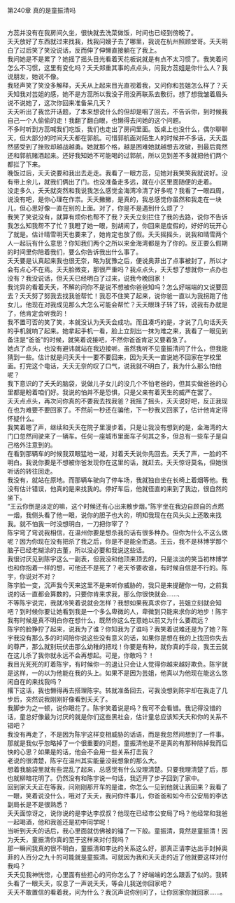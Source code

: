 第240章 真的是童振清吗
<br />方蕊并没有在我房间久坐，很快就去洗菜做饭，时间也已经到傍晚了。<br />夭夭放好了东西就过来找我，找我问嫂子去了哪里，我说在杭州照顾堂哥。夭夭明白了过后笑了笑没说话，反而伸了伸懒直接躺在了我上。<br />我问她是不是累了？她摇了摇头目光看着天花板说就是有点不太习惯了。我笑着问怎么不习惯，这里有变化吗？夭夭郑重其事的点点头，问我方蕊姐是你什么人？我说朋友，她说不像。<br />我轻声笑了笑没多解释，夭夭从上起来目光直视着我，又问你和芸姐怎么样了？夭夭知我对芸姐的感，她不是方蕊所以我没子用没再联系去敷衍。想了想我皱着眉头说不说她了，这次你回来准备呆几天？<br />夭夭听出了我岔开话题，了本来想说什么的但却是咽了回去，不告诉你，到时候我自己一个人偷偷的走！我翻了翻白眼，也懒得去问她的这个问题。<br />不多时听到方蕊喊我们吃饭，我们也走出了房间里面。饭桌上也没什么，偶尔聊聊天，但大部分的时间夭夭都在郭航。可惜郭航面对陌生人的时候并不多话，夭夭虽然感受到了挫败却越战越勇。她就那个格，越是困难她就越想去攻破，到最后竟然还和郭航赌酒起来。还好我知她不可能喝的过郭航，所以见到差不多就把他们两个都拦了下来。<br />晚饭过后，夭夭说要和我出去走走。我看了一眼方蕊，见她对我笑笑我就说好。没有带上余儿，就我们俩出了门。也没准备走多远，就在小区里面随便的走着。<br />没走多久，夭夭就突然和我说我怎么感觉金海湾冷清了好多呢？我看了一眼四周，说没有吧，是你心理在作祟。夭夭撇撇，是真的，我总感觉你虽然和我走在一块儿，但心思好像一直在别的上面。对了，你是不是遇到什么烦了？<br />我笑了笑说没有，就算有烦你也帮不了我？夭夭立刻拦住了我的去路，说你不告诉我怎么知我帮不了忙？我瞪了她一眼，别胡闹了，你回来是度假的，好好的玩开心了就是。估计晴雪明天也要来了，她肯定也放了假。夭夭摇摇头，说我和晴雪两个人一起玩有什么意思？你知我们两个之所以来金海湾都是为了你的。反正要么假期的时间里你陪着我们，要么你告诉我出什么事了。<br />夭夭要是认真起来我也很无奈，略为犹豫之后，便说奥菲出了点事被封了，所以才会有点心不在焉。夭夭脸微变，那很严重吗？我点点头，夭夭想了想就你一点办也没有？我没说话，但夭夭已经明白了过来，说我今晚回家！<br />我诧异的看着夭夭，不解的问你不是说不想被你爸爸知吗？怎么好端端的又说要回去？夭夭努了努我去找我爸帮忙！我忍不住笑了起来，说你爸一直以为我拐跑了他女儿，他现在对我成见那么大怎么可能会帮忙？夭夭眼珠子转了转，说我有办就是了，他肯定会听我的！<br />我不置可否的笑了笑，本就没认为夭夭会成功。而且凑巧的是，才说了几句话夭夭的手机就响了起来。她拿起手机一看，脸上立刻出一抹为难之来，我看了一眼见到备注是“爸爸”的时候，就笑着说接吧，不然你爸爸肯定又要着急了。<br />她点了点头，也没有避讳就站在我边接听。虽然我听不见童振清问了什么，但我能猜到一些。估计就是问夭夭十一要不要回来，因为夭夭一直说她不回家在学校里面。打完这个电话，夭夭无奈的叹了口气，说我就不明白了，我为什么那么怕他呢？<br />我下意识的了夭夭的脑袋，说做儿子女儿的没几个不怕老爸的，但其实做爸爸的心里都是盼着咱们好。我说的怕并不是恐惧，只是父亲有着天生的威严在罢了。<br />夭夭点点头，再次问你真的不要我去找我爸？我摇了摇头，夭夭说好吧，反正我现在也为难要不要回家了。不然前一秒还在骗他，下一秒我又回家了，估计他肯定得怀疑什么。<br />我笑着嗯了声，继续和夭夭在院子里漫步着。只是让我没有想到的是，金海湾的大门口忽然间驶来了一辆车。任何一座城市里面车子何其之多，但总有一些车子是自己格外注意到的。<br />在看到那辆车的时候我双眼猛地一凝，对着夭夭说你先回去。夭夭了声，一脸的不明白。我说你要是不想被你爸发现你在这里的话，就赶去。夭夭惊讶莫名，但她很听话的转往回走。<br />我没有，就站在原地。而那辆车驶向了停车场，我就独自坐在长椅上着烟等他。我没有估计错误，他真的是来找我的。停好车后，他就径直的来到了我边，很自然的坐下。<br />“王云你倒是淡定的嘛，这个时候还有心出来散步烟。”陈宇坐在我边自顾自的点燃一烟，我侧头看了他一眼，说你的胆子也大的，明知我现在在风头尖上还敢来找我。就不怕我一时没想明白，一刀把你宰了？<br />陈宇弯了弯说我相信，在温州你要是想杀我的话有很多种办。但你为什么不这么做呢？因为你现在没有把杀了我之后，你是不是能全而退。王云，我不是林博学那个脑子已经老糊涂的古董，所以没必要和我说这些话。<br />我很讨厌见到陈宇这么一副表，但我没和他顶来顶去的，只是淡淡的笑当初林博学也和你抱着一样的想，可他还不是死了？老天爷要收谁，有时候自信是不行的。陈宇，你说对不对？<br />陈宇脸一变，沉声我今天来这里不是来听你威胁的，我只是来提醒你一句，之前我说的话一直都会算数的，只要你肯来求我，那么你很快就会……、<br />不等陈宇说完，我就冷笑着说就会怎样？我想如果我真求你了，芸姐立刻就会知吧？到时候你要让她看到我是一个多么卑微的人，卑微到只能来求你的地步！陈宇我有时候是真不明白你在想什么，既然你这么在意她以前又为什么要疏远？<br />陈宇的脸狰狞了起来，说我为了谁？你知我为了谁吗？我笑着说难还是为了她？陈宇我没有那么多的时间陪你说这些没有意义的话，如果你是想在我的上找回你失去的尊严，那么就别玩伏击那么幼稚的把戏！你要是有种，就你真的手段，我王云就在这儿杀了我你就永远不会再想起。可是，你敢吗？！<br />我目光死死的盯着陈宇，有时候你一的退让只会让人觉得你越来越好欺负。陈宇就是这样，一的以为他能在我的头上。如果不是因为芸姐，他真以为他现在能这么悠闲自在的来找我吗？<br />撂下这话，我也懒得再去搭理陈宇。转就准备回去，可我没想到陈宇却在我走了几步后，突然说我刚刚好像看到夭夭了。<br />我脚步为之一顿，说你眼花了。陈宇笑着说是吗？我可不会看错。我记得没错的话，童总好像最为讨厌的就是你们这些黑社会，估计童总应该知夭夭和你的关系不错吧？<br />我没有再走了，不是因为陈宇这样变相威胁的话语，而是我忽然间想到了一件事。那就是我似乎忽略掉了一个很重要的问题，童振清他是不是真的有那种除掉我而后快的心思？如果是的话，他会不会用一些关系打击我？<br />老说的很清楚，陈宇在温州其实能量没我想象的那么大。<br />想着我脑袋里就有些混乱了起来，总感觉有什么没理清楚。只要我理清楚了后，那也就柳暗花明了。仍然没有和陈宇说一句话，我迈开了步子回到了家中。<br />回到家夭夭正在等我，问刚刚那开车的是谁，你怎么一见到他就让我回来？我看了一眼，笑着说没什么，哦对了夭夭，我问你件事儿，你爸爸和如今市公安局的李达副局长是不是很熟悉？<br />夭夭面惊讶之，说你说的是李达李叔叔？他现在已经市公安局了吗？他经常和我爸一起喝酒，他和我爸还是初中同学呢！<br />当听到夭夭的话后，我心里面就仿佛被的锤了一下般。童振清，竟然是童振清！因为夭夭，童振清你真的至于这样来对付我吗？<br />那一瞬间我真的很不明白，童振清和李达的关系这么好，那真正请李达出手封掉奥菲的人百分之九十的可能就是童振清。可就因为我和夭夭走的近了他就要这样对付我吗？<br />夭夭见我神恍惚，心里面有些担心的问你怎么了？好端端的怎么跟丢了似的。我转头看了一眼夭夭，叹息了一声说夭夭，等会儿我送你回家吧？<br />夭夭不敢置信的看着我，问为什么？我沉声说你别问了，让你回家你就回家……。